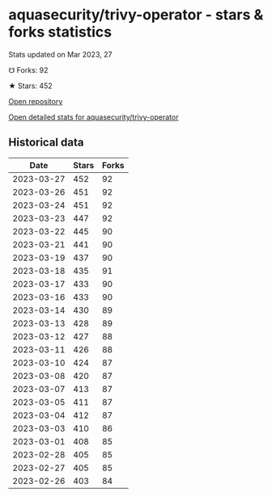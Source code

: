 # aquasecurity/trivy-operator - stars & forks statistics

Stats updated on Mar 2023, 27

☋ Forks: 92

★ Stars: 452

[Open repository](https://github.com/aquasecurity/trivy-operator)

[Open detailed stats for aquasecurity/trivy-operator](https://reviewgithub.com/rep/aquasecurity/trivy-operator)

## Historical data
| Date | Stars | Forks |
|------|-------|-------|
| 2023-03-27 | 452 | 92 | 
| 2023-03-26 | 451 | 92 | 
| 2023-03-24 | 451 | 92 | 
| 2023-03-23 | 447 | 92 | 
| 2023-03-22 | 445 | 90 | 
| 2023-03-21 | 441 | 90 | 
| 2023-03-19 | 437 | 90 | 
| 2023-03-18 | 435 | 91 | 
| 2023-03-17 | 433 | 90 | 
| 2023-03-16 | 433 | 90 | 
| 2023-03-14 | 430 | 89 | 
| 2023-03-13 | 428 | 89 | 
| 2023-03-12 | 427 | 88 | 
| 2023-03-11 | 426 | 88 | 
| 2023-03-10 | 424 | 87 | 
| 2023-03-08 | 420 | 87 | 
| 2023-03-07 | 413 | 87 | 
| 2023-03-05 | 411 | 87 | 
| 2023-03-04 | 412 | 87 | 
| 2023-03-03 | 410 | 86 | 
| 2023-03-01 | 408 | 85 | 
| 2023-02-28 | 405 | 85 | 
| 2023-02-27 | 405 | 85 | 
| 2023-02-26 | 403 | 84 | 

